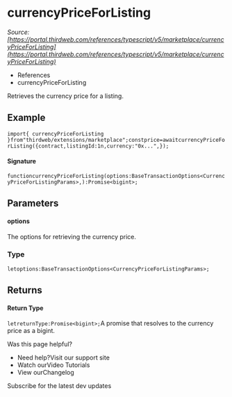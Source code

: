 # currencyPriceForListing

*Source: [https://portal.thirdweb.com/references/typescript/v5/marketplace/currencyPriceForListing](https://portal.thirdweb.com/references/typescript/v5/marketplace/currencyPriceForListing)*

* References
* currencyPriceForListing

Retrieves the currency price for a listing.

## Example

`import{ currencyPriceForListing }from"thirdweb/extensions/marketplace";constprice=awaitcurrencyPriceForListing({contract,listingId:1n,currency:"0x...",});`
#### Signature

`functioncurrencyPriceForListing(options:BaseTransactionOptions<CurrencyPriceForListingParams>,):Promise<bigint>;`
## Parameters

#### options

The options for retrieving the currency price.

### Type

`letoptions:BaseTransactionOptions<CurrencyPriceForListingParams>;`
## Returns

#### Return Type

`letreturnType:Promise<bigint>;`A promise that resolves to the currency price as a bigint.

Was this page helpful?

* Need help?Visit our support site
* Watch ourVideo Tutorials
* View ourChangelog

Subscribe for the latest dev updates

